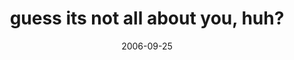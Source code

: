 ---
layout: base.njk
title : 'guess its not all about you, huh?' 
view_title : 'guess its not all about you, huh?' 
year : '2006' 
date : '2006-09-25' 
img_file : '/drawing/guessitsnotallaboutyouhuh.png' 
html_file : 'guessitsnotallaboutyouhuh' 
next_html : 'whatdidyoulearn.html' 
year_order : '260' 
permalink : "title/{{html_file}}.html"
---